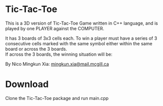 # Tic-Tac-Toe
This is a 3D version of Tic-Tac-Toe Game written in C++ language, and is played by one PLAYER against the COMPUTER.  

It has 3 boards of 3x3 cells each. To win a player must have a series of 3 consecutive cells marked with the same symbol either within the same board or across the 3 boards.  
If across the 3 boards, the winning situation will be:  


By Nico Mingkun Xia: mingkun.xia@mail.mcgill.ca
# Download  
Clone the Tic-Tac-Toe package and run main.cpp
